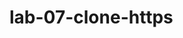 # lab-07-clone-https
<html>
<body>
<script>
console.log("This is lab 7. It's about SSH");
</script>
</body>
</html>
